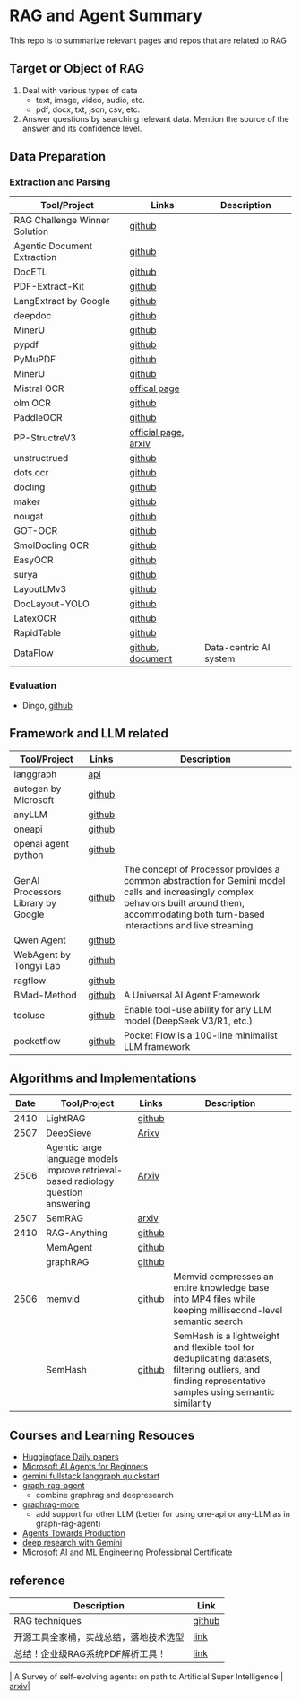 # RAG and Agent Summary

This repo is to summarize relevant pages and repos that are related to RAG

## Target or Object of RAG
1. Deal with various types of data
    * text, image, video, audio, etc.
    * pdf, docx, txt, json, csv, etc.
2. Answer questions by searching relevant data. Mention the source of the answer and its confidence level.


## Data Preparation 
### Extraction and Parsing

| Tool/Project | Links | Description |
|--------------|-------| -------|
|RAG Challenge Winner Solution| [github](https://github.com/IlyaRice/RAG-Challenge-2) |
| Agentic Document Extraction | [github](https://github.com/landing-ai/agentic-doc) |
| DocETL | [github](https://github.com/ucbepic/docetl) |
| PDF-Extract-Kit | [github](https://github.com/opendatalab/PDF-Extract-Kit)
| LangExtract by Google | [github](https://github.com/google/langextract)
| deepdoc | [github](https://github.com/infiniflow/ragflow/tree/main/deepdoc)
| MinerU | [github](https://opendatalab.github.io/MinerU/)
| pypdf | [github](https://github.com/py-pdf/pypdf)
| PyMuPDF | [github](https://github.com/pymupdf/PyMuPDF)
| MinerU | [github](https://github.com/opendatalab/MinerU)
| Mistral OCR| [offical page](https://mistral.ai/news/mistral-ocr)
| olm OCR | [github](https://github.com/allenai/olmocr)
| PaddleOCR | [github](https://github.com/PaddlePaddle/PaddleOCR)
| PP-StructreV3 | [official page](http://www.paddleocr.ai/main/en/version3.x/algorithm/PP-StructureV3/PP-StructureV3.html), [arxiv](https://arxiv.org/abs/2210.05391)
| unstructrued | [github](https://github.com/Unstructured-IO/unstructured)
| dots.ocr | [github](https://github.com/rednote-hilab/dots.ocr)
| docling | [github](https://github.com/docling-project/docling)
| maker | [github](https://github.com/datalab-to/marker)
| nougat | [github](https://github.com/facebookresearch/nougat)
| GOT-OCR | [github](https://github.com/Ucas-HaoranWei/GOT-OCR2.0)
| SmolDocling OCR | [github](https://github.com/AIAnytime/SmolDocling-OCR-App)
| EasyOCR | [github](https://github.com/JaidedAI/EasyOCR)
| surya | [github](https://github.com/datalab-to/surya)
| LayoutLMv3 | [github](https://github.com/microsoft/unilm/tree/master/layoutlmv3)
| DocLayout-YOLO| [github](https://github.com/opendatalab/DocLayout-YOLO) 
| LatexOCR| [github](https://github.com/lukas-blecher/LaTeX-OCR)
| RapidTable| [github](https://github.com/RapidAI/RapidTable) |
| DataFlow| [github](https://github.com/OpenDCAI/DataFlow), [document](https://opendcai.github.io/DataFlow-Doc/zh/) | Data-centric AI system



### Evaluation
* Dingo, [github](https://github.com/MigoXLab/dingo)


## Framework and LLM related
| Tool/Project | Links | Description |
|--------------|-------| -------|
| langgraph | [api](https://langchain-ai.github.io/langgraph/concepts/low_level/)
| autogen by Microsoft | [github](https://github.com/microsoft/autogen)
| anyLLM | [github](https://github.com/mozilla-ai/any-llm)
| oneapi | [github](https://github.com/songquanpeng/one-api)
| openai agent python| [github](https://github.com/openai/openai-agents-python)
|GenAI Processors Library by Google | [github](https://github.com/google-gemini/genai-processors) | The concept of Processor provides a common abstraction for Gemini model calls and increasingly complex behaviors built around them, accommodating both turn-based interactions and live streaming.
| Qwen Agent | [github](https://github.com/QwenLM/Qwen-Agent)
| WebAgent by Tongyi Lab | [github](https://github.com/Alibaba-NLP/WebAgent)
| ragflow | [github](https://github.com/infiniflow/ragflow)
|BMad-Method |[github](https://github.com/bmadcode/BMAD-METHOD) | A Universal AI Agent Framework
|tooluse| [github](https://github.com/BeautyyuYanli/tooluser) | Enable tool-use ability for any LLM model (DeepSeek V3/R1, etc.) 
| pocketflow | [github](https://github.com/The-Pocket/PocketFlow) | Pocket Flow is a 100-line minimalist LLM framework




## Algorithms and Implementations
|Date  | Tool/Project | Links | Description |
|------|------------|-------| -------|
|2410 | LightRAG | [github](https://github.com/HKUDS/LightRAG)
| 2507 | DeepSieve | [Arixv](https://arxiv.org/abs/2507.22050)
| 2506 | Agentic large language models improve retrieval-based radiology question answering | [Arxiv](https://arxiv.org/pdf/2508.00743)
| 2507 | SemRAG | [arxiv](https://arxiv.org/pdf/2507.21110)
| 2410 | RAG-Anything | [github](https://github.com/HKUDS/RAG-Anything)
|  | MemAgent | [github](https://github.com/BytedTsinghua-SIA/MemAgent)
| | graphRAG | [github](https://github.com/microsoft/graphrag)
| 2506 | memvid | [github](https://github.com/Olow304/memvid) | Memvid compresses an entire knowledge base into MP4 files while keeping millisecond-level semantic search
|| SemHash | [github](https://github.com/MinishLab/semhash) | SemHash is a lightweight and flexible tool for deduplicating datasets, filtering outliers, and finding representative samples using semantic similarity


## Courses and Learning Resouces

* [Huggingface Daily papers](https://huggingface.co/papers/week/2025-W30)
* [Microsoft AI Agents for Beginners](https://github.com/microsoft/ai-agents-for-beginners)
* [gemini fullstack langgraph quickstart](https://github.com/google-gemini/gemini-fullstack-langgraph-quickstart)
* [graph-rag-agent](https://github.com/1517005260/graph-rag-agent) 
    * combine graphrag and deepresearch
* [graphrag-more](https://github.com/guoyao/graphrag-more)
    * add support for other LLM (better for using one-api or any-LLM as in graph-rag-agent)
* [Agents Towards Production](https://github.com/NirDiamant/agents-towards-production)
* [deep research with Gemini](https://github.com/u14app/deep-research)
* [Microsoft AI and ML Engineering Professional Certificate](https://www.coursera.org/professional-certificates/microsoft-ai-and-ml-engineering#courses)


## reference

| Description | Link |
|-------------|------|
|RAG techniques|[github](https://github.com/NirDiamant/RAG_Techniques)|
| 开源工具全家桶，实战总结，落地技术选型 | [link](https://www.xiaohongshu.com/explore/6807c26c000000001d0242f1?app_platform=android&ignoreEngage=true&app_version=8.94.2&share_from_user_hidden=true&xsec_source=app_share&type=normal&xsec_token=CBrnuw9M3TKKHmh51KCDVCqespfZMlr7U-XAuVlTmt0KA=&author_share=1&xhsshare=WeixinSession&shareRedId=N0o4RTRHNU02NzUyOTgwNjY0OThGOjY7&apptime=1754375009&share_id=ea20ea452df84d88a122ff85f3dff592&share_channel=wechat) |
| 总结！企业级RAG系统PDF解析工具！ | [link](https://www.xiaohongshu.com/explore/680fa4e4000000000e006567?app_platform=android&ignoreEngage=true&app_version=8.94.2&share_from_user_hidden=true&xsec_source=app_share&type=normal&xsec_token=CBy4faorZqbjvw01M4DcK27S4j_p_QPbMtMWjlcTaZnWI=&author_share=1&xhsshare=WeixinSession&shareRedId=N0o4RTRHNU02NzUyOTgwNjY0OThGOjY7&apptime=1754375059&share_id=97c7e2ede8a7400e909e55a0eff6c687&share_channel=wechat)|
| 
A Survey of self-evolving agents: on path to Artificial Super Intelligence   | [arxiv](https://arxiv.org/pdf/2507.21046)|
